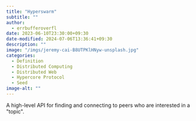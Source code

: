 ```yaml
---
title: "Hyperswarm"
subtitle: ""
author:
  - errbufferoverfl
date: 2023-06-10T23:30:00+09:30
date-modified: 2024-07-06T13:36:41+09:30
description: ""
image: "/imgs/jeremy-cai-B8UTPKlHNyw-unsplash.jpg"
categories:
  - Definition
  - Distributed Computing
  - Distributed Web
  - Hypercore Protocol
  - Seed
image-alt: ""
---
```


A high-level API for finding and connecting to peers who are interested in a "topic".
